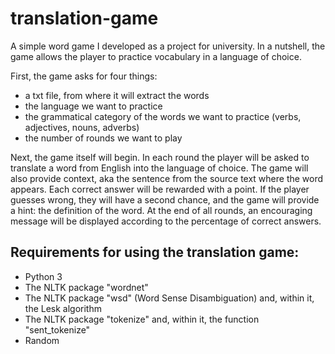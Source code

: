# translation-game
A simple word game I developed as a project for university. In a nutshell, the game allows the player to practice vocabulary in a language of choice. 

First, the game asks for four things:
- a txt file, from where it will extract the words
- the language we want to practice
- the grammatical category of the words we want to practice (verbs, adjectives, nouns, adverbs)
- the number of rounds we want to play

Next, the game itself will begin. In each round the player will be asked to translate a word from English into the language of choice. The game will also provide context, aka the sentence from the source text where the word appears. Each correct answer will be rewarded with a point. If the player guesses wrong, they will have a second chance, and the game will provide a hint: the definition of the word. At the end of all rounds, an encouraging message will be displayed according to the percentage of correct answers.

## Requirements for using the translation game:
- Python 3
- The NLTK package "wordnet"
- The NLTK package "wsd" (Word Sense Disambiguation) and, within it, the Lesk algorithm
- The NLTK package "tokenize" and, within it, the function "sent_tokenize"
- Random
